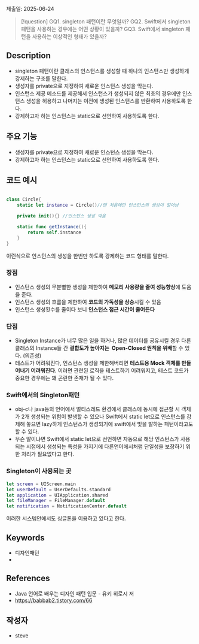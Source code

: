 제출일: 2025-06-24

>[!question]
>GQ1. singleton 패턴이란 무엇일까?
>GQ2. Swift에서 singleton 패턴을 사용하는 경우에는 어떤 상황이 있을까?
>GQ3. Swift에서 singleton 패턴을 사용하는 이상적인 형태가 있을까?

## Description
- singleton 패턴이란 클래스의 인스턴스를 생성할 때 하나의 인스턴스만 생성하게 강제하는 구조를 말한다.
- 생성자를 private으로 지정하여 새로운 인스턴스 생성을 막는다.
- 인스턴스 제공 메소드를 제공해서 인스턴스가 생성되지 않은 최초의 경우에만 인스턴스 생성을 허용하고 나머지는 이전에 생성된 인스턴스를 반환하여 사용하도록 한다.
- 강제하고자 하는 인스턴스는 static으로 선언하여 사용하도록 한다.

## 주요 기능
- 생성자를 private으로 지정하여 새로운 인스턴스 생성을 막는다.
- 강제하고자 하는 인스턴스는 static으로 선언하여 사용하도록 한다.

## 코드 예시
~~~swift

class Circle{
	static let instance = Circle()//맨 처음에만 인스턴스의 생성이 일어남

	private init(){} //인스턴스 생성 막음

	static func getInstance(){
		return self.instance
	}
}

~~~

이런식으로 인스턴스의 생성을 한번만 하도록 강제하는 코드 형태를 말한다.

### 장점
- 인스턴스 생성의 무분별한 생성을 제한하여 **메모리 사용량을 줄여 성능향상**에 도움을 준다.
- 인스턴스 생성의 흐름을 제한하여 **코드의 가독성을 상승**시킬 수 있음
- 인스턴스 생성횟수를 줄이다 보니 **인스턴스 접근 시간이 줄어든다**
### 단점
- Singleton Instance가 너무 많은 일을 하거나, 많은 데이터를 공유시킬 경우 다른 클래스의 Instance들 간 **결합도가 높아지는  Open-Closed 원칙을 위배**할 수 있다. (의존성)
- 테스트가 어려워진다, 인스턴스 생성을 제한해버리면 **테스트용 Mock 객체를 만들어내기 어려워진다**. 이러면 관련된 로직을 테스트하기 어려워지고, 테스트 코드가 중요한 경우에는 꽤 곤란한 존재가 될 수 있다.

### Swift에서의 Singleton패턴
- obj-c나 java등의 언어에서 멀티스레드 환경에서 클래스에 동시에 접근할 시 객체가 2개 생성되는 위험이 발생할 수 있으나 Swift에서 static let으로 인스턴스를 강제해 놓으면 lazy하게 인스턴스가 생성되기에 swift에서 빛을 발하는 패턴이라고도 할 수 있다.
- 무슨 말이냐면 Swift에서 static let으로 선언하면 자동으로 해당 인스턴스가 사용되는 시점에서 생성되는 특성을 가지기에 다른언어에서처럼 단일성을 보장하기 위한 처리가 필요없다고 한다.

### Singleton이 사용되는 곳
~~~swift
let screen = UIScreen.main
let userDefault = UserDefaults.standard
let application = UIApplication.shared
let fileManager = FileManager.default
let notification = NotificationCenter.default
~~~
이러한 시스템안에서도 싱글톤을 이용하고 있다고 한다.
## Keywords
+ 디자인패턴
+ 

## References
- Java 언어로 배우는 디자인 패턴 입문 - 유키 히로시 저
- https://babbab2.tistory.com/66

## 작성자
- steve
